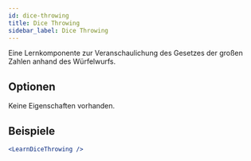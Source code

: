 ```yaml
---
id: dice-throwing
title: Dice Throwing
sidebar_label: Dice Throwing
---
```


Eine Lernkomponente zur Veranschaulichung des Gesetzes der großen Zahlen anhand des Würfelwurfs.

## Optionen

Keine Eigenschaften vorhanden.

## Beispiele

```jsx live
<LearnDiceThrowing />
```

